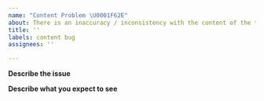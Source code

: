 ```yaml
---
name: "Content Problem \U0001F62E"
about: There is an inaccuracy / inconsistency with the content of the textbook.
title: ''
labels: content bug
assignees: ''

---
```


**Describe the issue**

**Describe what you expect to see**
